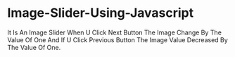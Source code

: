# Image-Slider-Using-Javascript
It Is An Image Slider When U Click Next Button The Image Change By The Value Of One And If U Click Previous Button The Image Value Decreased By The Value Of One.
